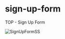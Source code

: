 # sign-up-form
TOP - Sign Up Form

![SignUpFormSS](https://github.com/user-attachments/assets/115827ca-7c72-4db0-8219-2a4a859a6982)
